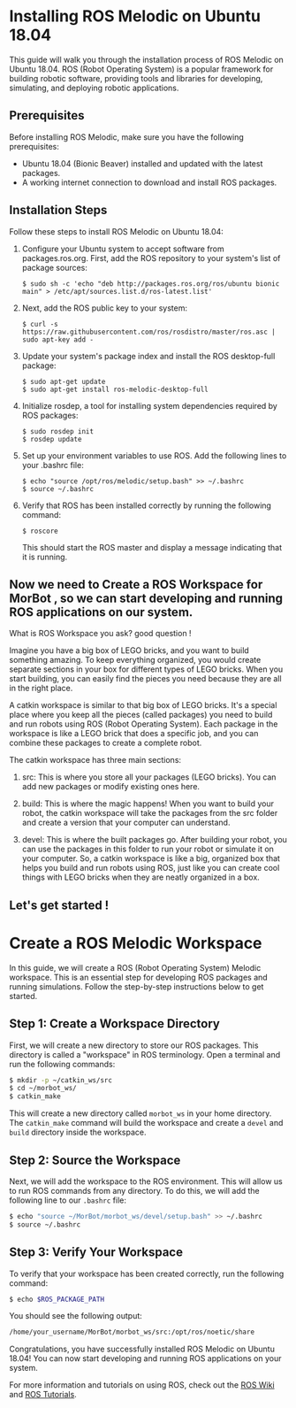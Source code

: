 # Installing ROS Melodic on Ubuntu 18.04

This guide will walk you through the installation process of ROS Melodic on Ubuntu 18.04. ROS (Robot Operating System) is a popular framework for building robotic software, providing tools and libraries for developing, simulating, and deploying robotic applications.

## Prerequisites

Before installing ROS Melodic, make sure you have the following prerequisites:

- Ubuntu 18.04 (Bionic Beaver) installed and updated with the latest packages.
- A working internet connection to download and install ROS packages.

## Installation Steps

Follow these steps to install ROS Melodic on Ubuntu 18.04:

1. Configure your Ubuntu system to accept software from packages.ros.org. First, add the ROS repository to your system's list of package sources:

    ```
    $ sudo sh -c 'echo "deb http://packages.ros.org/ros/ubuntu bionic main" > /etc/apt/sources.list.d/ros-latest.list'
    ```

2. Next, add the ROS public key to your system:

    ```
    $ curl -s https://raw.githubusercontent.com/ros/rosdistro/master/ros.asc | sudo apt-key add -
    ```

3. Update your system's package index and install the ROS desktop-full package:

    ```
    $ sudo apt-get update
    $ sudo apt-get install ros-melodic-desktop-full
    ```

4. Initialize rosdep, a tool for installing system dependencies required by ROS packages:

    ```
    $ sudo rosdep init
    $ rosdep update
    ```

5. Set up your environment variables to use ROS. Add the following lines to your .bashrc file:

    ```
    $ echo "source /opt/ros/melodic/setup.bash" >> ~/.bashrc
    $ source ~/.bashrc
    ```

6. Verify that ROS has been installed correctly by running the following command:

    ```
    $ roscore
    ```

    This should start the ROS master and display a message indicating that it is running.


## Now we need to Create a ROS Workspace for MorBot , so we can start developing and running ROS applications on our system.

What is ROS Workspace you ask? good question ! 

Imagine you have a big box of LEGO bricks, and you want to build something amazing. To keep everything organized, you would create separate sections in your box for different types of LEGO bricks. When you start building, you can easily find the pieces you need because they are all in the right place.

A catkin workspace is similar to that big box of LEGO bricks. It's a special place where you keep all the pieces (called packages) you need to build and run robots using ROS (Robot Operating System). Each package in the workspace is like a LEGO brick that does a specific job, and you can combine these packages to create a complete robot.

The catkin workspace has three main sections:

1. src: This is where you store all your packages (LEGO bricks). You can add new packages or modify existing ones here.

2. build: This is where the magic happens! When you want to build your robot, the catkin workspace will take the packages from the src folder and create a version that your computer can understand.

3. devel: This is where the built packages go. After building your robot, you can use the packages in this folder to run your robot or simulate it on your computer.
So, a catkin workspace is like a big, organized box that helps you build and run robots using ROS, just like you can create cool things with LEGO bricks when they are neatly organized in a box.

## Let's get started ! 

# Create a ROS Melodic Workspace

In this guide, we will create a ROS (Robot Operating System) Melodic workspace. This is an essential step for developing ROS packages and running simulations. Follow the step-by-step instructions below to get started.

## Step 1: Create a Workspace Directory

First, we will create a new directory to store our ROS packages. This directory is called a "workspace" in ROS terminology. Open a terminal and run the following commands:

```bash
$ mkdir -p ~/catkin_ws/src
$ cd ~/morbot_ws/
$ catkin_make
```

This will create a new directory called `morbot_ws` in your home directory. 
The `catkin_make` command will build the workspace and create a `devel` and `build` directory inside the workspace.

## Step 2: Source the Workspace

Next, we will add the workspace to the ROS environment. This will allow us to run ROS commands from any directory. To do this, we will add the following line to our 
`.bashrc` file:

```bash
$ echo "source ~/MorBot/morbot_ws/devel/setup.bash" >> ~/.bashrc
$ source ~/.bashrc
``` 

## Step 3: Verify Your Workspace

To verify that your workspace has been created correctly, run the following command:

```bash
$ echo $ROS_PACKAGE_PATH
```

You should see the following output:

```bash
/home/your_username/MorBot/morbot_ws/src:/opt/ros/noetic/share

```

Congratulations, you have successfully installed ROS Melodic on Ubuntu 18.04! You can now start developing and running ROS applications on your system.

For more information and tutorials on using ROS, check out the [ROS Wiki](http://wiki.ros.org/) and [ROS Tutorials](http://wiki.ros.org/ROS/Tutorials).

